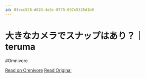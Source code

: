 ```yaml
---
id: 03ecc528-d023-4e3c-8775-097c5325d1b9
---
```


# 大きなカメラでスナップはあり？｜teruma
#Omnivore

[Read on Omnivore](https://omnivore.app/me/teruma-19096db57f4)
[Read Original](https://note.com/teru_photo/n/n2e8694a588a6)

